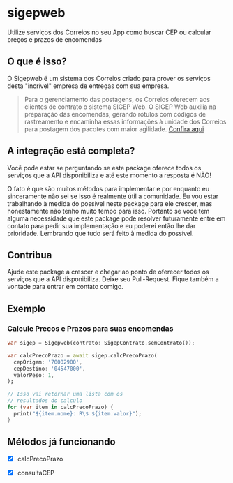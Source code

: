 # sigepweb

Utilize serviços dos Correios no seu App como buscar CEP ou calcular preços e prazos de encomendas

## O que é isso?

O Sigepweb é um sistema dos Correios criado para prover os serviços desta "incrível" empresa de entregas com sua empresa.

> Para o gerenciamento das postagens, os Correios oferecem aos clientes de contrato o sistema SIGEP Web.
> O SIGEP Web auxilia na preparação das encomendas, gerando rótulos com códigos de rastreamento e encaminha essas informações à unidade dos Correios para postagem dos pacotes com maior agilidade.
> [Confira aqui](https://www.correios.com.br/logistica/e-commerce/solucoes-correios-para-o-e-commerce)

## A integração está completa?

Você pode estar se perguntando se este package oferece todos os serviços que a API disponibiliza e até este momento a resposta é NÃO!

O fato é que são muitos métodos para implementar e por enquanto eu sinceramente não sei se isso é realmente útil a comunidade. Eu vou estar trabalhando à medida do possível neste package para ele crescer, mas honestamente não tenho muito tempo para isso. Portanto se você tem alguma necessidade que este package pode resolver futuramente entre em contato para pedir sua implementação e eu poderei então lhe dar prioridade. Lembrando que tudo será feito à medida do possível.

## Contribua

Ajude este package a crescer e chegar ao ponto de oferecer todos os serviços que a API disponibiliza. Deixe seu Pull-Request. Fique também a vontade para entrar em contato comigo.

## Exemplo

### Calcule Precos e Prazos para suas encomendas

```dart
var sigep = Sigepweb(contrato: SigepContrato.semContrato());

var calcPrecoPrazo = await sigep.calcPrecoPrazo(
  cepOrigem: '70002900',
  cepDestino: '04547000',
  valorPeso: 1,
);

// Isso vai retornar uma lista com os 
// resultados do calculo
for (var item in calcPrecoPrazo) {
  print("${item.nome}: R\$ ${item.valor}");
}
```

## Métodos já funcionando

 - [x] calcPrecoPrazo
 - [x] consultaCEP
 